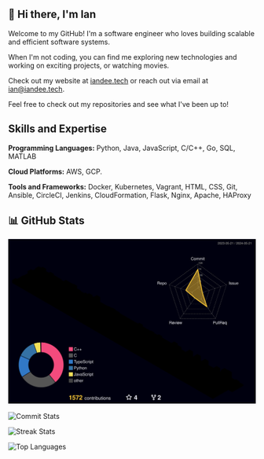 ## 💫 Hi there, I'm Ian

Welcome to my GitHub! I'm a software engineer who loves building
scalable and efficient software systems.

When I'm not coding, you can find me exploring new technologies and
working on exciting projects, or watching movies.

Check out my website at [iandee.tech](https://iandee.tech "Ian's Website")
or reach out via email at [ian@iandee.tech](mailto:ian@iandee.tech "Email Ian").

Feel free to check out my repositories and see what I've been up to!

## Skills and Expertise

**Programming Languages:** Python, Java, JavaScript, C/C++, Go, SQL, MATLAB

**Cloud Platforms:** AWS, GCP.

**Tools and Frameworks:** Docker, Kubernetes, Vagrant, HTML, CSS, Git, Ansible, CircleCI, Jenkins, CloudFormation, Flask, Nginx, Apache, HAProxy

## 📊 GitHub Stats

![Profile 3D Contribution](./profile-3d-contrib/profile-night-rainbow.svg)

![Commit Stats](https://github-readme-stats.vercel.app/api?username=dr8co&theme=radical&hide_border=true&include_all_commits=true&count_private=true)

![Streak Stats](https://github-readme-streak-stats.herokuapp.com/?user=dr8co&theme=radical&hide_border=true)

![Top Languages](https://github-readme-stats.vercel.app/api/top-langs/?username=dr8co&theme=radical&hide_border=true&include_all_commits=true&count_private=true&layout=compact)
